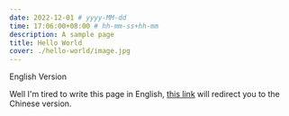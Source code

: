 ```yaml
---
date: 2022-12-01 # yyyy-MM-dd
time: 17:06:00+08:00 # hh-mm-ss+hh-mm
description: A sample page
title: Hello World
cover: ./hello-world/image.jpg
---
```


English Version

Well I'm tired to write this page in English, [this link](/zh-CN/articles/2022/12/1/hello-world) will redirect you to the Chinese version.
